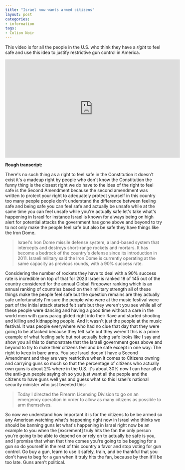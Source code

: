```yaml
---
title: "Israel now wants armed citizens"
layout: post
categories:
- information
tags:
- Colion Noir
---
```


This video is for all the people in the U.S. who think they have a *right* to feel safe and use this idea to justify restrictive gun control in America.

<iframe width="560" height="315" src="https://www.youtube.com/embed/mK6Y-Y8D5co?si=R1xSViSpu359rnr9" title="Israel now wants armed citizens" frameborder="0" allow="accelerometer; autoplay; clipboard-write; encrypted-media; gyroscope; picture-in-picture; web-share" allowfullscreen></iframe>

**Rough transcript:**

There's no such thing as a right to feel safe in the Constitution it doesn't exist it's a madeup right by people who don't know the Constitution the funny thing is the closest right we do have to the idea of the right to feel safe is the Second Amendment because the second amendment was written to protect your right to adequately protect yourself in this country too many people people don't understand the difference between feeling safe and being safe you can feel safe and actually be unsafe while at the same time you can feel unsafe while you're actually safe let's take what's happening in Israel for instance Israel is known for always being on high alert for potential attacks the government has gone above and beyond to try to not only make the people feel safe but also be safe they have things like the Iron Dome.

> Israel's Iron Dome missile defense system, a land-based system that intercepts and destroys short-range rockets and mortars. It has become a bedrock of the country's defense since its introduction in 2011. Israeli military said the Iron Dome is currently operating at the same capacity as previous rounds, with a 90% success rate.

Considering the number of rockets they have to deal with a 90% success rate is incredible on top of that for 2023 Israel is ranked 18 of 145 out of the country considered for the annual Global Firepower ranking which is an annual ranking of countries based on their military strength all of these things make the people feel safe but the question remains are they actually safe unfortunately I'm sure the people who were at the music festival were part of the initial attack started felt safe but they weren't you see while all of these people were dancing and having a good time without a care in the world men with guns parag glided right into their Rave and started shooting and killing and kidnapping people. And it wasn't just the people at the music festival. It was people everywhere who had no clue that day that they were going to be attacked because they felt safe but they weren't this is a prime example of what feeling safe but not actually being safe looks like I say and show you all this to demonstrate that the Israeli government goes above and beyond to try to make their citizens feel and be safe except in one way: The right to keep in bare arms. You see Israel doesn't have a Second Amendment and they are very restrictive when it comes to Citizens owning and carrying guns so much so that the percentage of citizens who actually own guns is about 2% where in the U.S. it's about 30% now I can hear all of the anti-gun people saying oh so you just want all the people and the citizens to have guns well yes and guess what so this Israel's national security minister who just tweeted this:

> Today I directed the Firearm Licensing Division to go on an emergency operation in order to allow as many citizens as possible to arm themselves.

So now we understand how important it is for the citizens to be be armed so any American watching what's happening right now in Israel who thinks we should be banning guns let what's happening in Israel right now be an example to you when the [excrement] truly hits the fan the only person you're going to be able to depend on or rely on to actually be safe is you, and I promise that when that time comes you're going to be begging for a gun so do yourself in the rest of this country a favor and stop voting for gun control. Go buy a gun, learn to use it safely, train, and be thankful that you don't have to beg for a gun when it truly hits the fan, because by then it'll be too late. Guns aren't political.
